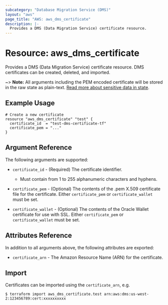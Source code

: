 ```yaml
---
subcategory: "Database Migration Service (DMS)"
layout: "aws"
page_title: "AWS: aws_dms_certificate"
description: |-
  Provides a DMS (Data Migration Service) certificate resource.
---
```


# Resource: aws_dms_certificate

Provides a DMS (Data Migration Service) certificate resource. DMS certificates can be created, deleted, and imported.

~> **Note:** All arguments including the PEM encoded certificate will be stored in the raw state as plain-text.
[Read more about sensitive data in state](/docs/state/sensitive-data.html).

## Example Usage

```hcl
# Create a new certificate
resource "aws_dms_certificate" "test" {
  certificate_id  = "test-dms-certificate-tf"
  certificate_pem = "..."
}
```

## Argument Reference

The following arguments are supported:

* `certificate_id` - (Required) The certificate identifier.

  - Must contain from 1 to 255 alphanumeric characters and hyphens.

* `certificate_pem` - (Optional) The contents of the .pem X.509 certificate file for the certificate. Either `certificate_pem` or `certificate_wallet` must be set.
* `certificate_wallet` - (Optional) The contents of the Oracle Wallet certificate for use with SSL. Either `certificate_pem` or `certificate_wallet` must be set.

## Attributes Reference

In addition to all arguments above, the following attributes are exported:

* `certificate_arn` - The Amazon Resource Name (ARN) for the certificate.

## Import

Certificates can be imported using the `certificate_arn`, e.g.

```
$ terraform import aws_dms_certificate.test arn:aws:dms:us-west-2:123456789:cert:xxxxxxxxxx
```
